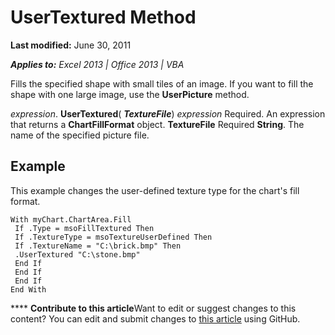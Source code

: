 
# UserTextured Method

 **Last modified:** June 30, 2011

 _**Applies to:** Excel 2013 | Office 2013 | VBA_

Fills the specified shape with small tiles of an image. If you want to fill the shape with one large image, use the  **UserPicture** method.

 _expression_. **UserTextured**( **_TextureFile_**)
 _expression_ Required. An expression that returns a **ChartFillFormat** object.
 **TextureFile** Required **String**. The name of the specified picture file.

## Example

This example changes the user-defined texture type for the chart's fill format.


```
With myChart.ChartArea.Fill 
 If .Type = msoFillTextured Then 
 If .TextureType = msoTextureUserDefined Then 
 If .TextureName = "C:\brick.bmp" Then 
 .UserTextured "C:\stone.bmp" 
 End If 
 End If 
 End If 
End With
```


****   **Contribute to this article**Want to edit or suggest changes to this content? You can edit and submit changes to  [this article](https://github.com/jhershey00/VBA_Excel_Test/OpenXMLCon/articles/063b74ef-8b82-3a59-457c-9240395a6eb2.md) using GitHub.

